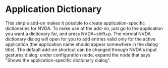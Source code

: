 # Application Dictionary #
This simple add-on makes it possible to create application-specific dictionaries for NVDA.
To make use of the add-on, just go to the application you want a dictionary for, and press NVDA+shift+p. The normal NVDA dictionary dialog will open for you to add entries valid only for the active application (the application name should appear somewhere in the dialog title).
The default add-on shortcut can be changed through NVDA's input gestures dialog: under configuration node, expand the node that says "Shows the application-specific dictionary dialog".
